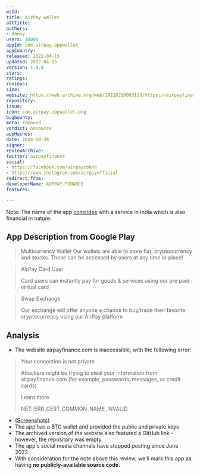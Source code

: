 ```yaml
---
wsId: 
title: AirPay wallet
altTitle: 
authors:
- danny
users: 10000
appId: com.airpay.appwallet
appCountry: 
released: 2022-04-15
updated: 2022-04-15
version: 1.0.8
stars: 
ratings: 
reviews: 
size: 
website: https://web.archive.org/web/20220219093123/https://airpayfinance.com/
repository: 
issue: 
icon: com.airpay.appwallet.png
bugbounty: 
meta: removed
verdict: nosource
appHashes: 
date: 2024-10-28
signer: 
reviewArchive: 
twitter: airpayfinance
social:
- https://facebook.com/airpaytoken
- https://www.instagram.com/airpayofficial
redirect_from: 
developerName: AIRPAY.FINANCE
features: 

---
```


Note: The name of the app [coincides](https://www.airpay.co.in/fraud-alert-policy) with a service in India which is also financial in nature. 

## App Description from Google Play 

> Multicurrency Wallet
Our wallets are able to store fiat, cryptocurrency and stocks. These can be accessed by users at any time or place!

> AirPay Card User
>
> Card users can instantly pay for goods & services using our pre paid virtual card

> Swap Exchange
>
> Our exchange will offer anyone a chance to buy/trade their favorite cryptocurrency using our AirPay platform

## Analysis 

- The website airpayfinance.com is inaccessible, with the following error: 

> Your connection is not private
>
> Attackers might be trying to steal your information from airpayfinance.com (for example, passwords, messages, or credit cards).
>
> Learn more
>
> NET::ERR_CERT_COMMON_NAME_INVALID

- [(Screenshots)](https://twitter.com/BitcoinWalletz/status/1656228882964705280)
- The app has a BTC wallet and provided the public and private keys 
- The archived version of the website also featured a GitHub link - however, the repository was empty. 
- The app's social media channels have stopped posting since June 2022.
- With consideration for the note above this review, we'll mark this app as having **no publicly-available source code.**

